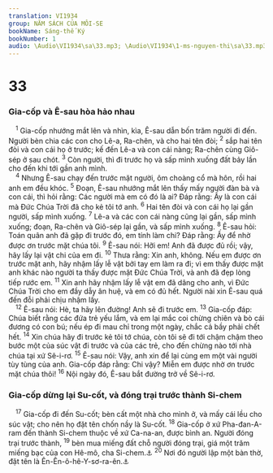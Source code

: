 ```yaml
---
translation: VI1934
group: NĂM SÁCH CỦA MÔI-SE
bookName: Sáng-thế Ký 
bookNumber: 1
audio: \Audio\VI1934\sa\33.mp3; \Audio\VI1934\1-ms-nguyen-thi\sa\33.mp3
---
```


<div class="title"><h1>33</h1><h3>Gia-cốp và Ê-sau hòa hảo nhau</h3></div>
<span class="verse sa_33_1"> <sup>1</sup> Gia-cốp nhướng mắt lên và nhìn, kìa, Ê-sau dẫn bốn trăm người đi đến. Người bèn chia các con cho Lê-a, Ra-chên, và cho hai tên đòi; </span>
<span class="verse sa_33_2"><sup>2</sup> sắp hai tên đòi và con cái họ ở trước; kế đến Lê-a và con cái nàng; Ra-chên cùng Giô-sép ở sau chót. </span>
<span class="verse sa_33_3"><sup>3</sup> Còn người, thì đi trước họ và sấp mình xuống đất bảy lần cho đến khi tới gần anh mình. <br/></span>
<span class="verse sa_33_4"> <sup>4</sup> Nhưng Ê-sau chạy đến trước mặt người, ôm choàng cổ mà hôn, rồi hai anh em đều khóc. </span>
<span class="verse sa_33_5"><sup>5</sup> Đoạn, Ê-sau nhướng mắt lên thấy mấy người đàn bà và con cái, thì hỏi rằng: Các người mà em có đó là ai? Đáp rằng: Ấy là con cái mà Đức Chúa Trời đã cho kẻ tôi tớ anh. </span>
<span class="verse sa_33_6"><sup>6</sup> Hai tên đòi và con cái họ lại gần người, sấp mình xuống. </span>
<span class="verse sa_33_7"><sup>7</sup> Lê-a và các con cái nàng cũng lại gần, sấp mình xuống; đoạn, Ra-chên và Giô-sép lại gần, và sấp mình xuống. </span>
<span class="verse sa_33_8"><sup>8</sup> Ê-sau hỏi: Toán quân anh đã gặp đi trước đó, em tính làm chi? Đáp rằng: Ấy để nhờ được ơn trước mặt chúa tôi. </span>
<span class="verse sa_33_9"><sup>9</sup> Ê-sau nói: Hỡi em! Anh đã được đủ rồi; vậy, hãy lấy lại vật chi của em đi. </span>
<span class="verse sa_33_10"><sup>10</sup> Thưa rằng: Xin anh, không. Nếu em được ơn trước mặt anh, hãy nhậm lấy lễ vật bởi tay em làm ra đi; vì em thấy được mặt anh khác nào người ta thấy được mặt Đức Chúa Trời, và anh đã đẹp lòng tiếp rước em. </span>
<span class="verse sa_33_11"><sup>11</sup> Xin anh hãy nhậm lấy lễ vật em đã dâng cho anh, vì Đức Chúa Trời cho em đầy dẫy ân huệ, và em có đủ hết. Người nài xin Ê-sau quá đến đỗi phải chịu nhậm lấy. <br/></span>
<span class="verse sa_33_12"> <sup>12</sup> Ê-sau nói: Hè, ta hãy lên đường! Anh sẽ đi trước em. </span>
<span class="verse sa_33_13"><sup>13</sup> Gia-cốp đáp: Chúa biết rằng các đứa trẻ yếu lắm, và em lại mắc coi chừng chiên và bò cái đương có con bú; nếu ép đi mau chỉ trong một ngày, chắc cả bầy phải chết hết. </span>
<span class="verse sa_33_14"><sup>14</sup> Xin chúa hãy đi trước kẻ tôi tớ chúa, còn tôi sẽ đi tới chậm chậm theo bước một của súc vật đi trước và của các trẻ, cho đến chừng nào tới nhà chúa tại xứ Sê-i-rơ. </span>
<span class="verse sa_33_15"><sup>15</sup> Ê-sau nói: Vậy, anh xin để lại cùng em một vài người tùy tùng của anh. Gia-cốp đáp rằng: Chi vậy? Miễn em được nhờ ơn trước mặt chúa thôi! </span>
<span class="verse sa_33_16"><sup>16</sup> Nội ngày đó, Ê-sau bắt đường trở về Sê-i-rơ. <br/></span>
<div class="title"><h3>Gia-cốp dừng lại Su-cốt, và đóng trại trước thành Si-chem</h3></div>
<span class="verse sa_33_17"> <sup>17</sup> Gia-cốp đi đến Su-cốt; bèn cất một nhà cho mình ở, và mấy cái lều cho súc vật; cho nên họ đặt tên chốn nầy là Su-cốt. </span>
<span class="verse sa_33_18"><sup>18</sup> Gia-cốp ở xứ Pha-đan-A-ram đến thành Si-chem thuộc về xứ Ca-na-an, được bình an. Người đóng trại trước thành, </span>
<span class="verse sa_33_19"><sup>19</sup> bèn mua miếng đất chỗ người đóng trại, giá một trăm miếng bạc của con Hê-mô, cha Si-chem.<a data-toggle="tooltip" data-placement="bottom" title="Gios 24:32; Gi 4:5">⚓</a></span>
<span class="verse sa_33_20"><sup>20</sup> Nơi đó người lập một bàn thờ, đặt tên là Ên-Ên-ô-hê-Y-sơ-ra-ên.<a data-toggle="tooltip" data-placement="bottom" title="Ên-Ên-ô-hê-Y-sơ-ra-ên nghĩa là Đức Chúa Trời là Chúa của Y-sơ-ra-ên">⚓</a><br/></span>

